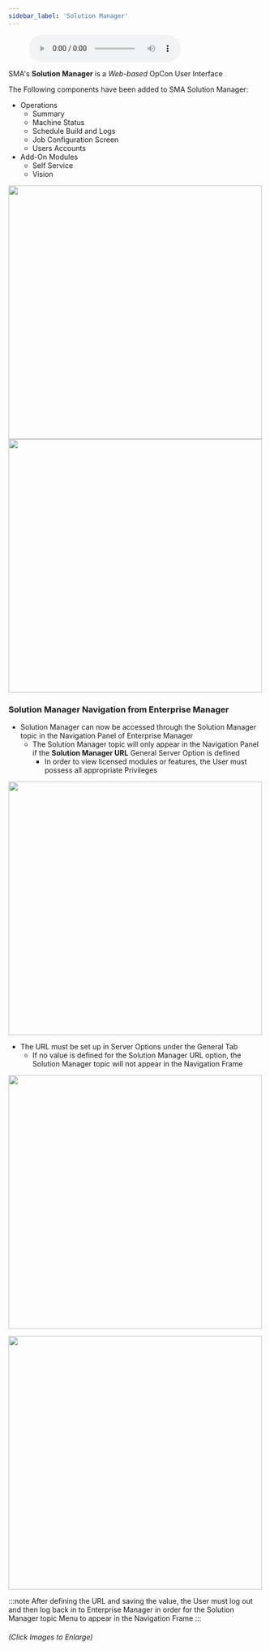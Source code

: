 ```yaml
---
sidebar_label: 'Solution Manager'
---
```


<figure>
    <audio
        controls
        src="audiobasic/SolutionManager.mp3">
            Your browser does not support the
            <code>audio</code> element.
    </audio>
</figure>

SMA's **Solution Manager** is a *Web-based* OpCon User Interface 

The Following components have been added to SMA Solution Manager:  

* Operations
  * Summary 
  * Machine Status
  * Schedule Build and Logs
  * Job Configuration Screen
  * Users Accounts
* Add-On Modules
  * Self Service
  * Vision 

<a href="imgbasic/Picture57.png" target="_blank"><img src="imgbasic/Picture57.png" width="500"></img></a>  
<a href="imgbasic/Picture58.png" target="_blank"><img src="imgbasic/Picture58.png" width="500"></img></a>  

### Solution Manager Navigation from Enterprise Manager

* Solution Manager can now be accessed through the Solution Manager topic in the Navigation Panel of Enterprise Manager
  - The Solution Manager topic will only appear in the Navigation Panel if the **Solution Manager URL** General Server Option is defined
    - In order to view licensed modules or features, the User must possess all appropriate Privileges

<a href="imgbasic/PictureSMMenuEM.png" target="_blank"><img src="imgbasic/PictureSMMenuEM.png" width="500"></img></a>

* The URL must be set up in Server Options under the General Tab
  - If no value is defined for the Solution Manager URL option, the Solution Manager topic will not appear in the Navigation Frame

<a href="imgbasic/PictureSMURLServerOptions.png" target="_blank"><img src="imgbasic/PictureSMURLServerOptions.png" width="500"></img></a>

<a href="imgbasic/PictureSMURLBar.png" target="_blank"><img src="imgbasic/PictureSMURLBar.png" width="500"></img></a>

:::note
After defining the URL and saving the value, the User must log out and then log back in to Enterprise Manager in order for the Solution Manager topic Menu to appear in the Navigation Frame
:::

###### (Click Images to Enlarge)

